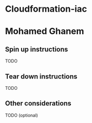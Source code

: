 # Cloudformation-iac
# Mohamed Ghanem

## Spin up instructions
TODO

## Tear down instructions
TODO

## Other considerations
TODO (optional)
